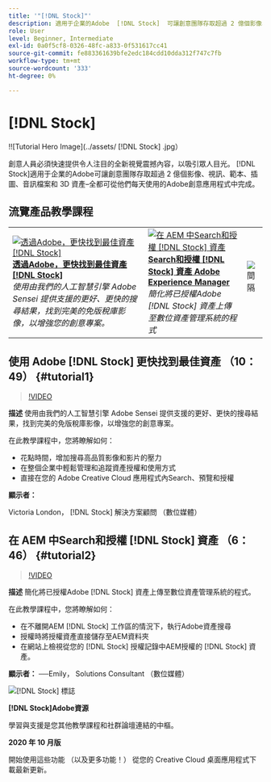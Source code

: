 ```yaml
---
title: '"[!DNL Stock]"'
description: 適用于企業的Adobe  [!DNL Stock]  可讓創意團隊存取超過 2 億個影像、視訊、範本、插圖、音訊檔案和 3D 資產
role: User
level: Beginner, Intermediate
exl-id: 0a0f5cf8-0326-48fc-a833-0f531617cc41
source-git-commit: fe883361639bfe2edc184cdd10dda312f747c7fb
workflow-type: tm+mt
source-wordcount: '333'
ht-degree: 0%

---
```


# [!DNL Stock]

!![Tutorial Hero Image](../assets/ [!DNL Stock] .jpg）

創意人員必須快速提供令人注目的全新視覺震撼內容，以吸引眾人目光。 [!DNL Stock]適用于企業的Adobe可讓創意團隊存取超過 2 億個影像、視訊、範本、插圖、音訊檔案和 3D 資產–全都可從他們每天使用的Adobe創意應用程式中完成。

## 流覽產品教學課程

<table style="table-layout:fixed">
<tr>
 <td>
   <a href="stock.md#tutorial1">
      <img alt="透過Adobe，更快找到最佳資產 [!DNL Stock]" src="../assets/stock_torres_thumbnail.jpg" />
   </a>
    <div>
   <a href="stock.md#tutorial1"><strong>透過Adobe，更快找到最佳資產 [!DNL Stock]</strong></a>
    </div>
    <em>使用由我們的人工智慧引擎 Adobe Sensei 提供支援的更好、更快的搜尋結果，找到完美的免版稅庫影像，以增強您的創意專案。</em>
    <br>
  </td>
  <td>
   <a href="stock.md#tutorial2">
      <img alt="在 AEM 中Search和授權 [!DNL Stock] 資產" src="../assets/stock_aemintegration_palmer_thumbnail.jpg" />
   </a>
    <div>
   <a href="stock.md#tutorial2"><strong>Search和授權 [!DNL Stock] 資產
Adobe Experience Manager</strong></a>
    </div>
    <em>簡化將已授權Adobe [!DNL Stock] 資產上傳至數位資產管理系統的程式</em>
    <br>
  </td>
  <td>
    <img alt="間隔" src="../assets/Whitespacer.png" />
    <div>
    <br>
  </td>
</tr>
</table>

## 使用 Adobe [!DNL Stock] 更快找到最佳資產 （10：49） {#tutorial1}

>[!VIDEO](https://video.tv.adobe.com/v/326951?hidetitle=true)

**描述**
使用由我們的人工智慧引擎 Adobe Sensei 提供支援的更好、更快的搜尋結果，找到完美的免版稅庫影像，以增強您的創意專案。

在此教學課程中，您將瞭解如何：
* 花點時間，增加搜尋高品質影像和影片的壓力
* 在整個企業中輕鬆管理和追蹤資產授權和使用方式
* 直接在您的 Adobe Creative Cloud 應用程式內Search、預覽和授權

**顯示者：**

Victoria London， [!DNL Stock] 解決方案顧問 （數位媒體）

## 在 AEM 中Search和授權 [!DNL Stock] 資產 （6：46） {#tutorial2}

>[!VIDEO](https://video.tv.adobe.com/v/326952?hidetitle=true)

**描述**
簡化將已授權Adobe [!DNL Stock] 資產上傳至數位資產管理系統的程式。

在此教學課程中，您將瞭解如何：
* 在不離開AEM [!DNL Stock] 工作區的情況下，執行Adobe資產搜尋
* 授權時將授權資產直接儲存至AEM資料夾
* 在網站上檢視從您的 [!DNL Stock] 授權記錄中AEM授權的 [!DNL Stock] 資產。

**顯示者：**
──Emily， Solutions Consultant （數位媒體）

![[!DNL Stock] 標誌](../assets/st_appicon_96.png)

**[!DNL Stock]Adobe資源**

[](https://helpx.adobe.com/support/stock.html)學習與支援是您其他教學課程和社群論壇連結的中樞。

**2020 年 10 月版**

開始使用這些功能 （以及更多功能！） 從您的 Creative Cloud 桌面應用程式下載最新更新。
